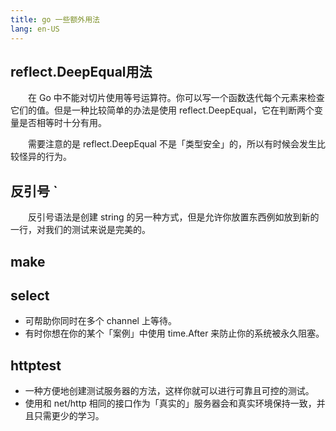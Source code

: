 ```yaml
---
title: go 一些额外用法
lang: en-US
---
```

## reflect.DeepEqual用法

&emsp;&emsp;在 Go 中不能对切片使用等号运算符。你可以写一个函数迭代每个元素来检查它们的值。但是一种比较简单的办法是使用 reflect.DeepEqual，它在判断两个变量是否相等时十分有用。

&emsp;&emsp;需要注意的是 reflect.DeepEqual 不是「类型安全」的，所以有时候会发生比较怪异的行为。

## 反引号 `

&emsp;&emsp;反引号语法是创建 string 的另一种方式，但是允许你放置东西例如放到新的一行，对我们的测试来说是完美的。

## make

## select

- 可帮助你同时在多个 channel 上等待。
- 有时你想在你的某个「案例」中使用 time.After 来防止你的系统被永久阻塞。

## httptest

- 一种方便地创建测试服务器的方法，这样你就可以进行可靠且可控的测试。
- 使用和 net/http 相同的接口作为「真实的」服务器会和真实环境保持一致，并且只需更少的学习。